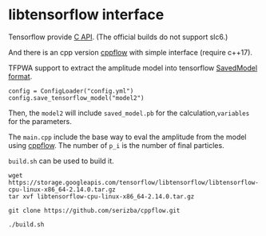 libtensorflow interface
=======================

Tensorflow provide [C API](https://tensorflow.google.cn/install/lang_c). (The official builds do not support slc6.)

And there is an cpp version [cppflow](https://github.com/serizba/cppflow) with simple interface  (require c++17).

TFPWA support to extract the amplitude model into tensorflow [SavedModel format](https://tensorflow.google.cn/guide/saved_model?hl=en).

```
config = ConfigLoader("config.yml")
config.save_tensorflow_model("model2")
```

Then, the `model2` will include `saved_model.pb` for the calculation,`variables` for the parameters.

The `main.cpp` include the base way to eval the amplitude from the model using [cppflow](https://github.com/serizba/cppflow).
The number of `p_i` is the number of final particles.

`build.sh` can be used to build it.
```
wget https://storage.googleapis.com/tensorflow/libtensorflow/libtensorflow-cpu-linux-x86_64-2.14.0.tar.gz
tar xvf libtensorflow-cpu-linux-x86_64-2.14.0.tar.gz

git clone https://github.com/serizba/cppflow.git

./build.sh
```

